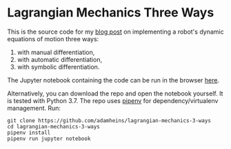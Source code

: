 # Lagrangian Mechanics Three Ways

This is the source code for my [blog
post](https://adamheins.com/blog/lagrangian-mechanics-three-ways) on
implementing a robot's dynamic equations of motion three ways:
1. with manual differentiation,
2. with automatic differentiation,
3. with symbolic differentiation.

The Jupyter notebook containing the code can be run in the browser
[here](https://mybinder.org/v2/gh/adamheins/lagrangian-mechanics-3-ways/HEAD?filepath=LagrangeThreeWays.ipynb).

Alternatively, you can download the repo and open the notebook yourself. It is
tested with Python 3.7. The repo uses
[pipenv](https://pipenv.pypa.io/en/latest/) for dependency/virtualenv
management. Run:
```
git clone https://github.com/adamheins/lagrangian-mechanics-3-ways
cd lagrangian-mechanics-3-ways
pipenv install
pipenv run jupyter notebook
```
